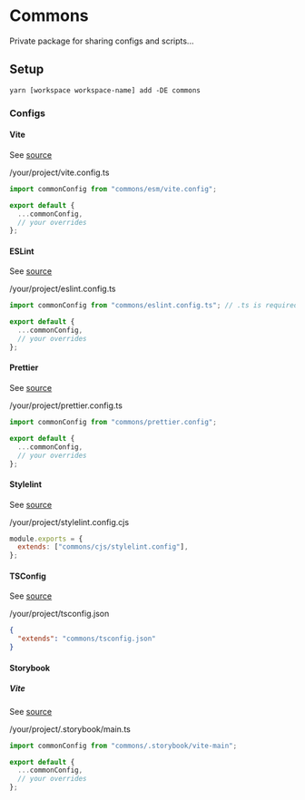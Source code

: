 # Commons

Private package for sharing configs and scripts...

## Setup

```
yarn [workspace workspace-name] add -DE commons
```

### Configs

#### Vite

See [source](vite.config.ts)

/your/project/vite.config.ts

```js
import commonConfig from "commons/esm/vite.config";

export default {
  ...commonConfig,
  // your overrides
};
```

#### ESLint

See [source](eslint.config.ts)

/your/project/eslint.config.ts

```ts
import commonConfig from "commons/eslint.config.ts"; // .ts is required here

export default {
  ...commonConfig,
  // your overrides
};
```

#### Prettier

See [source](prettier.config.ts)

/your/project/prettier.config.ts

```ts
import commonConfig from "commons/prettier.config";

export default {
  ...commonConfig,
  // your overrides
};
```

#### Stylelint

See [source](stylelint.config.ts)

/your/project/stylelint.config.cjs

```cjs
module.exports = {
  extends: ["commons/cjs/stylelint.config"],
};
```

#### TSConfig

See [source](tsconfig.js)

/your/project/tsconfig.json

```json
{
  "extends": "commons/tsconfig.json"
}
```

#### Storybook

##### Vite

See [source](.storybook/vite-main.ts)

/your/project/.storybook/main.ts

```ts
import commonConfig from "commons/.storybook/vite-main";

export default {
  ...commonConfig,
  // your overrides
};
```
